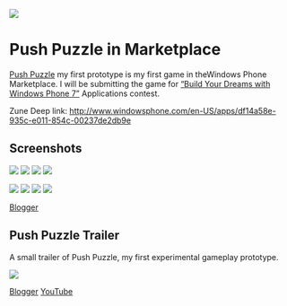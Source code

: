 ![](https://raw.githubusercontent.com/Bitsits/Push-Puzzle/master/Windows%20Phone%20App/Push%20Puzzle%20Mobile%20Large.png)

Push Puzzle in Marketplace
===

[Push Puzzle] my first prototype is my first game in theWindows Phone Marketplace. I will be submitting the game for [“Build Your Dreams with Windows Phone 7”] Applications contest.

Zune Deep link: http://www.windowsphone.com/en-US/apps/df14a58e-935c-e011-854c-00237de2db9e

Screenshots
---

![](https://raw.githubusercontent.com/Bitsits/Push-Puzzle/master/Windows%20Phone%20App/Push%20Puzzle%20Screenshot%201.png)
![](https://raw.githubusercontent.com/Bitsits/Push-Puzzle/master/Windows%20Phone%20App/Push%20Puzzle%20Screenshot%202.png)
![](https://raw.githubusercontent.com/Bitsits/Push-Puzzle/master/Windows%20Phone%20App/Push%20Puzzle%20Screenshot%203.png)
![](https://raw.githubusercontent.com/Bitsits/Push-Puzzle/master/Windows%20Phone%20App/Push%20Puzzle%20Screenshot%204.png)

![](https://raw.githubusercontent.com/Bitsits/Push-Puzzle/master/Windows%20Phone%20App/Push%20Puzzle%20Screenshot%205.png)
![](https://raw.githubusercontent.com/Bitsits/Push-Puzzle/master/Windows%20Phone%20App/Push%20Puzzle%20Screenshot%206.png)
![](https://raw.githubusercontent.com/Bitsits/Push-Puzzle/master/Windows%20Phone%20App/Push%20Puzzle%20Screenshot%207.png)
![](https://raw.githubusercontent.com/Bitsits/Push-Puzzle/master/Windows%20Phone%20App/Push%20Puzzle%20Screenshot%208.png)

[Push Puzzle]: https://bitsits.blogspot.com/2010/04/push-puzzle.html
[“Build Your Dreams with Windows Phone 7”]: http://www.microsoft.com/india/student/Buildyourdream.aspx

[Blogger](https://bitsits.blogspot.com/2011/04/push-puzzle-in-marketplace.html)

Push Puzzle Trailer
---

A small trailer of Push Puzzle, my first experimental gameplay prototype.

[![](http://i3.ytimg.com/vi/n22Df-4jPH8/hqdefault.jpg)][video]

[Blogger](https://bitsits.blogspot.com/2011/09/push-puzzle-trailer.html)
[YouTube][video]

[video]:https://youtu.be/n22Df-4jPH8

